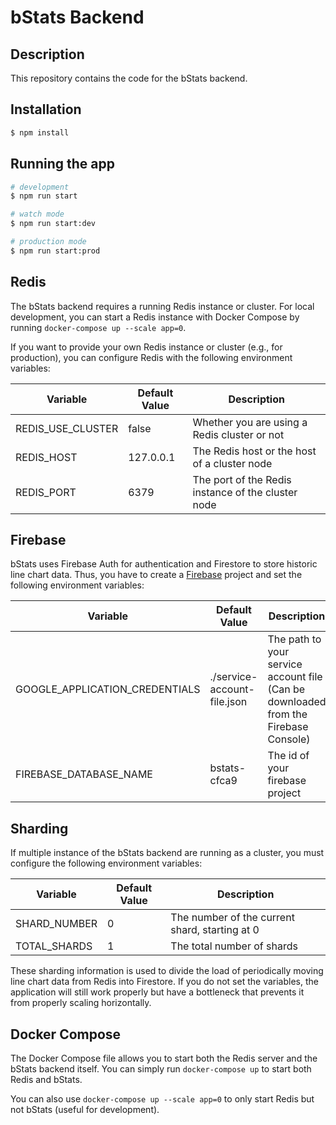 # bStats Backend

## Description

This repository contains the code for the bStats backend.

## Installation

```bash
$ npm install
```

## Running the app

```bash
# development
$ npm run start

# watch mode
$ npm run start:dev

# production mode
$ npm run start:prod
```

## Redis

The bStats backend requires a running Redis instance or cluster.
For local development, you can start a Redis instance with Docker Compose by running `docker-compose up --scale app=0`.

If you want to provide your own Redis instance or cluster (e.g., for production), you can configure Redis with the
following environment variables:

| Variable          | Default Value | Description |
| ----------------- | ------------- | ----------- |
| REDIS_USE_CLUSTER | false         | Whether you are using a Redis cluster or not |
| REDIS_HOST        | 127.0.0.1     | The Redis host or the host of a cluster node |
| REDIS_PORT        | 6379          | The port of the Redis instance of the cluster node |


## Firebase

bStats uses Firebase Auth for authentication and Firestore to store historic line chart data.
Thus, you have to create a [Firebase](https://firebase.google.com/) project and set the following environment variables:

| Variable                       | Default Value               | Description |
| ------------------------------ | --------------------------- | ----------- |
| GOOGLE_APPLICATION_CREDENTIALS | ./service-account-file.json | The path to your service account file (Can be downloaded from the Firebase Console) |
| FIREBASE_DATABASE_NAME         | bstats-cfca9                | The id of your firebase project |

## Sharding

If multiple instance of the bStats backend are running as a cluster, you must configure the following environment variables:

| Variable     | Default Value | Description |
| -------------| ------------- | ----------- |
| SHARD_NUMBER | 0             | The number of the current shard, starting at 0 |
| TOTAL_SHARDS | 1             | The total number of shards |

These sharding information is used to divide the load of periodically moving line chart data from Redis into Firestore.
If you do not set the variables, the application will still work properly but have a bottleneck that prevents it from
properly scaling horizontally.

## Docker Compose

The Docker Compose file allows you to start both the Redis server and the bStats backend itself.
You can simply run `docker-compose up` to start both Redis and bStats.

You can also use `docker-compose up --scale app=0` to only start Redis but not bStats (useful for development).
